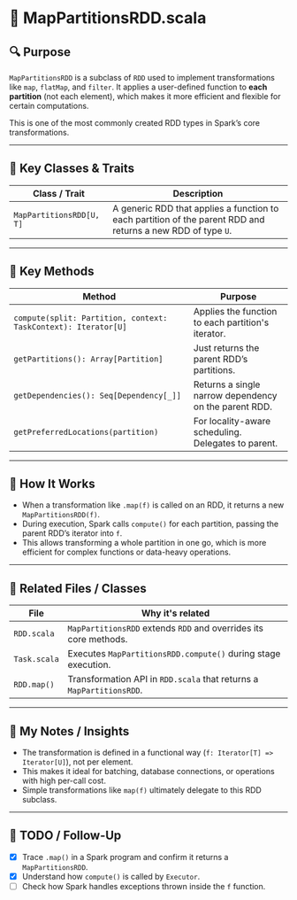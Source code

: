 # 📄 MapPartitionsRDD.scala

## 🔍 Purpose

`MapPartitionsRDD` is a subclass of `RDD` used to implement transformations like `map`, `flatMap`, and `filter`. It applies a user-defined function to **each partition** (not each element), which makes it more efficient and flexible for certain computations.

This is one of the most commonly created RDD types in Spark’s core transformations.

---

## 🧱 Key Classes & Traits

| Class / Trait | Description |
|---------------|-------------|
| `MapPartitionsRDD[U, T]` | A generic RDD that applies a function to each partition of the parent RDD and returns a new RDD of type `U`. |

---

## 🧪 Key Methods

| Method | Purpose |
|--------|---------|
| `compute(split: Partition, context: TaskContext): Iterator[U]` | Applies the function to each partition's iterator. |
| `getPartitions(): Array[Partition]` | Just returns the parent RDD’s partitions. |
| `getDependencies(): Seq[Dependency[_]]` | Returns a single narrow dependency on the parent RDD. |
| `getPreferredLocations(partition)` | For locality-aware scheduling. Delegates to parent. |

---

## 🔁 How It Works

- When a transformation like `.map(f)` is called on an RDD, it returns a new `MapPartitionsRDD(f)`.
- During execution, Spark calls `compute()` for each partition, passing the parent RDD’s iterator into `f`.
- This allows transforming a whole partition in one go, which is more efficient for complex functions or data-heavy operations.

---

## 🔗 Related Files / Classes

| File | Why it's related |
|------|------------------|
| `RDD.scala` | `MapPartitionsRDD` extends `RDD` and overrides its core methods. |
| `Task.scala` | Executes `MapPartitionsRDD.compute()` during stage execution. |
| `RDD.map()` | Transformation API in `RDD.scala` that returns a `MapPartitionsRDD`. |

---

## 🧠 My Notes / Insights

- The transformation is defined in a functional way (`f: Iterator[T] => Iterator[U]`), not per element.
- This makes it ideal for batching, database connections, or operations with high per-call cost.
- Simple transformations like `map(f)` ultimately delegate to this RDD subclass.

---

## 📌 TODO / Follow-Up

- [x] Trace `.map()` in a Spark program and confirm it returns a `MapPartitionsRDD`.
- [x] Understand how `compute()` is called by `Executor`.
- [ ] Check how Spark handles exceptions thrown inside the `f` function.
